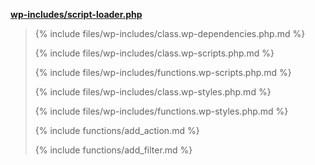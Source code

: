 <p><b><a href="https://developer.wordpress.org/reference/files/wp-includes/script-loader.php/">wp-includes/script-loader.php</a></b></p>

<blockquote>

{% include files/wp-includes/class.wp-dependencies.php.md %}

{% include files/wp-includes/class.wp-scripts.php.md %}

{% include files/wp-includes/functions.wp-scripts.php.md %}

{% include files/wp-includes/class.wp-styles.php.md %}

{% include files/wp-includes/functions.wp-styles.php.md %}

{% include functions/add_action.md %}

{% include functions/add_filter.md %}

</blockquote>
